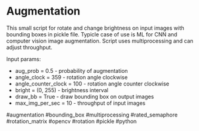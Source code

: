 # Augmentation
This small script for rotate and change brightness on input images with bounding boxes in pickle file.
Typicle case of use is ML for CNN and computer vision image augmentation. 
Script uses multiprocessing and can adjust throughput.

Input params:
* aug_prob = 0.5 - probability of augmentation
* angle_clock = 359 - rotation angle clockwise
* angle_counter_clock = 100 - rotation angle counter clockwise
* bright = (0, 255) - brightness interval
* draw_bb = True - draw bounding box on output images
* max_img_per_sec = 10 - throughput of input images

\#augmentation \#bounding_box \#multiprocessing \#rated_semaphore \#rotation_matrix \#opencv \#rotation \#pickle \#python
